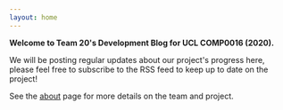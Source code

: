 ```yaml
---
layout: home
---
```


**Welcome to Team 20's Development Blog for UCL COMP0016 (2020).**

We will be posting regular updates about our project's progress here, please feel free to subscribe to the RSS feed to keep up to date on the project!

See the [about](about) page for more details on the team and project.
